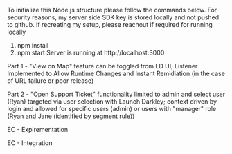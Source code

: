 To initialize this Node.js structure please follow the commands below. 
For security reasons, my server side SDK key is stored locally and not pushed to github. If recreating my setup, please reachout if required for running locally
1. npm install
2. npm start
    Server is running at http://localhost:3000

Part 1 - "View on Map" feature can be toggled from LD UI; Listener Implemented to Allow Runtime Changes and Instant Remidiation (in the case of URL failure or poor release)

Part 2 - "Open Support Ticket" functionality limited to admin and select user (Ryan) targeted via user selection with Launch Darkley; context driven by login and allowed for specific users (admin) or users with "manager" role (Ryan and Jane (identified by segment rule))

EC - Expirementation

EC - Integration